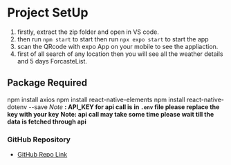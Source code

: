 # Project SetUp

1. firstly, extract the zip folder and open in VS code.
2. then run `npm start` to start then run `npx expo start` to start the app
3. scan the QRcode with expo App on your mobile to see the appliaction.
4. first of all search of any location then you will see all the weather details and 5 days ForcasteList.

## Package Required

npm install axios
npm install react-native-elements
npm install react-native-dotenv --save
_Note_ **: API_KEY for api call is in `.env` file please replace the key with your key**
**Note: api call may take some time please wait till the data is fetched through api**

### GitHub Repository

- [GitHub Repo Link](https://github.com/priyankaverma2/weatherApp.git)
